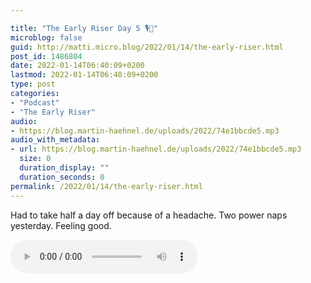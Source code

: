 ```yaml
---

title: "The Early Riser Day 5 🎙🌅"
microblog: false
guid: http://matti.micro.blog/2022/01/14/the-early-riser.html
post_id: 1486804
date: 2022-01-14T06:40:09+0200
lastmod: 2022-01-14T06:40:09+0200
type: post
categories:
- "Podcast"
- "The Early Riser"
audio:
- https://blog.martin-haehnel.de/uploads/2022/74e1bbcde5.mp3
audio_with_metadata:
- url: https://blog.martin-haehnel.de/uploads/2022/74e1bbcde5.mp3
  size: 0
  duration_display: ""
  duration_seconds: 0
permalink: /2022/01/14/the-early-riser.html
---
```

Had to take half a day off because of a headache. Two power naps yesterday. Feeling good.

<audio controls="controls" src="https://blog.martin-haehnel.de/uploads/2022/74e1bbcde5.mp3" preload="metadata" />
